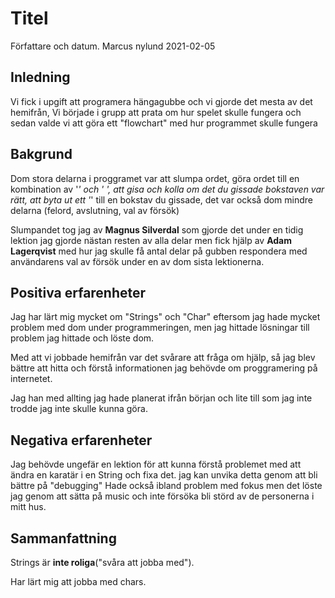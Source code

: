 # Titel

Författare och datum.
Marcus nylund 2021-02-05

## Inledning

Vi fick i upgift att programera hängagubbe och vi gjorde det mesta av det hemifrån, Vi började i grupp att prata om hur spelet skulle fungera och sedan valde vi att göra ett "flowchart" med hur programmet skulle fungera

## Bakgrund

Dom stora delarna i proggramet var att slumpa ordet, göra ordet till en kombination av '_' och ' ', att gisa och kolla om det du gissade bokstaven var rätt, att byta ut ett '_' till en bokstav du gissade, det var också dom mindre delarna (felord, avslutning, val av försök)

Slumpandet tog jag av **Magnus Silverdal** som gjorde det under en tidig lektion
jag gjorde nästan resten av alla delar men fick hjälp av **Adam Lagerqvist** med hur jag skulle få antal delar på gubben respondera med användarens val av försök under en av dom sista lektionerna.

## **Positiva** erfarenheter

Jag har lärt mig mycket om "Strings" och "Char" eftersom jag hade mycket problem med dom under programmeringen, men jag hittade lösningar till problem jag hittade och löste dom.

Med att vi jobbade hemifrån var det svårare att fråga om hjälp, så jag blev bättre att hitta och förstå informationen jag behövde om proggramering på internetet.

Jag han med allting jag hade planerat ifrån början och lite till som jag inte trodde jag inte skulle kunna göra.

## **Negativa** erfarenheter

Jag behövde ungefär en lektion för att kunna förstå problemet med att ändra en karatär i en String och fixa det. jag kan unvika detta genom att bli bättre på "debugging"
Hade också ibland problem med fokus men det löste jag genom att sätta på music och inte försöka bli störd av de personerna i mitt hus.

## Sammanfattning

Strings är **inte roliga**("svåra att jobba med").

Har lärt mig att jobba med chars.


